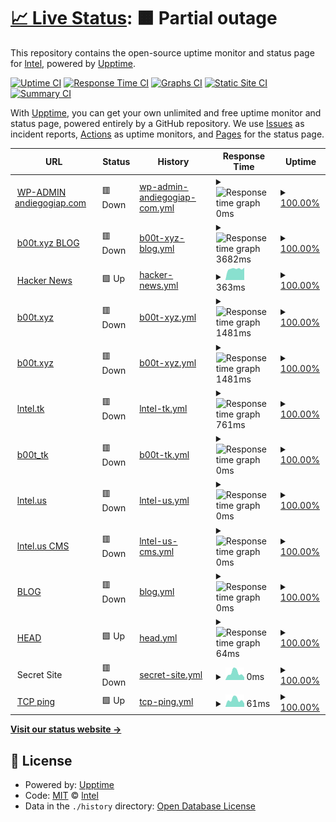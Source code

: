# [📈 Live Status](https://cicd.andiegogiap.com): <!--live status--> **🟧 Partial outage**

This repository contains the open-source uptime monitor and status page for [lntel](http://chishenzhen.ltd), powered by [Upptime](https://github.com/upptime/upptime).

[![Uptime CI](https://github.com/qmutz/cicd/workflows/Uptime%20CI/badge.svg)](https://github.com/upptime/upptime/actions?query=workflow%3A%22Uptime+CI%22)
[![Response Time CI](https://github.com/qmutz/cicd/workflows/Response%20Time%20CI/badge.svg)](https://github.com/upptime/upptime/actions?query=workflow%3A%22Response+Time+CI%22)
[![Graphs CI](https://github.com/qmutz/cicd/workflows/Graphs%20CI/badge.svg)](https://github.com/upptime/upptime/actions?query=workflow%3A%22Graphs+CI%22)
[![Static Site CI](https://github.com/qmutz/cicd/workflows/Static%20Site%20CI/badge.svg)](https://github.com/upptime/upptime/actions?query=workflow%3A%22Static+Site+CI%22)
[![Summary CI](https://github.com/qmutz/cicd/workflows/Summary%20CI/badge.svg)](https://github.com/upptime/upptime/actions?query=workflow%3A%22Summary+CI%22)

With [Upptime](https://upptime.js.org), you can get your own unlimited and free uptime monitor and status page, powered entirely by a GitHub repository. We use [Issues](https://github.com/qmutz/cicd/issues) as incident reports, [Actions](https://github.com/qmutz/cicd/actions) as uptime monitors, and [Pages](https://cicd.andiegogiap.com) for the status page.

<!--start: status pages-->
<!-- This summary is generated by Upptime (https://github.com/upptime/upptime) -->
<!-- Do not edit this manually, your changes will be overwritten -->
<!-- prettier-ignore -->
| URL | Status | History | Response Time | Uptime |
| --- | ------ | ------- | ------------- | ------ |
| <img alt="" src="https://favicons.githubusercontent.com/andiegogiap.com" height="13"> [WP-ADMIN andiegogiap.com](https://andiegogiap.com/blog/wp-admin/) | 🟥 Down | [wp-admin-andiegogiap-com.yml](https://github.com/inteI-cloud/cicd/commits/HEAD/history/wp-admin-andiegogiap-com.yml) | <details><summary><img alt="Response time graph" src="./graphs/wp-admin-andiegogiap-com/response-time-week.png" height="20"> 0ms</summary><br><a href="https://github.com/inteI-cloud/history/wp-admin-andiegogiap-com"><img alt="Response time 1009" src="https://img.shields.io/endpoint?url=https%3A%2F%2Fraw.githubusercontent.com%2FinteI-cloud%2Fcicd%2FHEAD%2Fapi%2Fwp-admin-andiegogiap-com%2Fresponse-time.json"></a><br><a href="https://github.com/inteI-cloud/history/wp-admin-andiegogiap-com"><img alt="24-hour response time 0" src="https://img.shields.io/endpoint?url=https%3A%2F%2Fraw.githubusercontent.com%2FinteI-cloud%2Fcicd%2FHEAD%2Fapi%2Fwp-admin-andiegogiap-com%2Fresponse-time-day.json"></a><br><a href="https://github.com/inteI-cloud/history/wp-admin-andiegogiap-com"><img alt="7-day response time 0" src="https://img.shields.io/endpoint?url=https%3A%2F%2Fraw.githubusercontent.com%2FinteI-cloud%2Fcicd%2FHEAD%2Fapi%2Fwp-admin-andiegogiap-com%2Fresponse-time-week.json"></a><br><a href="https://github.com/inteI-cloud/history/wp-admin-andiegogiap-com"><img alt="30-day response time 0" src="https://img.shields.io/endpoint?url=https%3A%2F%2Fraw.githubusercontent.com%2FinteI-cloud%2Fcicd%2FHEAD%2Fapi%2Fwp-admin-andiegogiap-com%2Fresponse-time-month.json"></a><br><a href="https://github.com/inteI-cloud/history/wp-admin-andiegogiap-com"><img alt="1-year response time 1009" src="https://img.shields.io/endpoint?url=https%3A%2F%2Fraw.githubusercontent.com%2FinteI-cloud%2Fcicd%2FHEAD%2Fapi%2Fwp-admin-andiegogiap-com%2Fresponse-time-year.json"></a></details> | <details><summary><a href="https://github.com/inteI-cloud/history/wp-admin-andiegogiap-com">100.00%</a></summary><a href="https://github.com/inteI-cloud/history/wp-admin-andiegogiap-com"><img alt="All-time uptime 100.00%" src="https://img.shields.io/endpoint?url=https%3A%2F%2Fraw.githubusercontent.com%2FinteI-cloud%2Fcicd%2FHEAD%2Fapi%2Fwp-admin-andiegogiap-com%2Fuptime.json"></a><br><a href="https://github.com/inteI-cloud/history/wp-admin-andiegogiap-com"><img alt="24-hour uptime 100.00%" src="https://img.shields.io/endpoint?url=https%3A%2F%2Fraw.githubusercontent.com%2FinteI-cloud%2Fcicd%2FHEAD%2Fapi%2Fwp-admin-andiegogiap-com%2Fuptime-day.json"></a><br><a href="https://github.com/inteI-cloud/history/wp-admin-andiegogiap-com"><img alt="7-day uptime 100.00%" src="https://img.shields.io/endpoint?url=https%3A%2F%2Fraw.githubusercontent.com%2FinteI-cloud%2Fcicd%2FHEAD%2Fapi%2Fwp-admin-andiegogiap-com%2Fuptime-week.json"></a><br><a href="https://github.com/inteI-cloud/history/wp-admin-andiegogiap-com"><img alt="30-day uptime 100.00%" src="https://img.shields.io/endpoint?url=https%3A%2F%2Fraw.githubusercontent.com%2FinteI-cloud%2Fcicd%2FHEAD%2Fapi%2Fwp-admin-andiegogiap-com%2Fuptime-month.json"></a><br><a href="https://github.com/inteI-cloud/history/wp-admin-andiegogiap-com"><img alt="1-year uptime 100.00%" src="https://img.shields.io/endpoint?url=https%3A%2F%2Fraw.githubusercontent.com%2FinteI-cloud%2Fcicd%2FHEAD%2Fapi%2Fwp-admin-andiegogiap-com%2Fuptime-year.json"></a></details>
| <img alt="" src="https://favicons.githubusercontent.com/b00t.xyz" height="13"> [b00t.xyz BLOG](https://b00t.xyz/blog/) | 🟥 Down | [b00t-xyz-blog.yml](https://github.com/inteI-cloud/cicd/commits/HEAD/history/b00t-xyz-blog.yml) | <details><summary><img alt="Response time graph" src="./graphs/b00t-xyz-blog/response-time-week.png" height="20"> 3682ms</summary><br><a href="https://github.com/inteI-cloud/history/b00t-xyz-blog"><img alt="Response time 1550" src="https://img.shields.io/endpoint?url=https%3A%2F%2Fraw.githubusercontent.com%2FinteI-cloud%2Fcicd%2FHEAD%2Fapi%2Fb00t-xyz-blog%2Fresponse-time.json"></a><br><a href="https://github.com/inteI-cloud/history/b00t-xyz-blog"><img alt="24-hour response time 0" src="https://img.shields.io/endpoint?url=https%3A%2F%2Fraw.githubusercontent.com%2FinteI-cloud%2Fcicd%2FHEAD%2Fapi%2Fb00t-xyz-blog%2Fresponse-time-day.json"></a><br><a href="https://github.com/inteI-cloud/history/b00t-xyz-blog"><img alt="7-day response time 3682" src="https://img.shields.io/endpoint?url=https%3A%2F%2Fraw.githubusercontent.com%2FinteI-cloud%2Fcicd%2FHEAD%2Fapi%2Fb00t-xyz-blog%2Fresponse-time-week.json"></a><br><a href="https://github.com/inteI-cloud/history/b00t-xyz-blog"><img alt="30-day response time 3114" src="https://img.shields.io/endpoint?url=https%3A%2F%2Fraw.githubusercontent.com%2FinteI-cloud%2Fcicd%2FHEAD%2Fapi%2Fb00t-xyz-blog%2Fresponse-time-month.json"></a><br><a href="https://github.com/inteI-cloud/history/b00t-xyz-blog"><img alt="1-year response time 1550" src="https://img.shields.io/endpoint?url=https%3A%2F%2Fraw.githubusercontent.com%2FinteI-cloud%2Fcicd%2FHEAD%2Fapi%2Fb00t-xyz-blog%2Fresponse-time-year.json"></a></details> | <details><summary><a href="https://github.com/inteI-cloud/history/b00t-xyz-blog">100.00%</a></summary><a href="https://github.com/inteI-cloud/history/b00t-xyz-blog"><img alt="All-time uptime 100.00%" src="https://img.shields.io/endpoint?url=https%3A%2F%2Fraw.githubusercontent.com%2FinteI-cloud%2Fcicd%2FHEAD%2Fapi%2Fb00t-xyz-blog%2Fuptime.json"></a><br><a href="https://github.com/inteI-cloud/history/b00t-xyz-blog"><img alt="24-hour uptime 100.00%" src="https://img.shields.io/endpoint?url=https%3A%2F%2Fraw.githubusercontent.com%2FinteI-cloud%2Fcicd%2FHEAD%2Fapi%2Fb00t-xyz-blog%2Fuptime-day.json"></a><br><a href="https://github.com/inteI-cloud/history/b00t-xyz-blog"><img alt="7-day uptime 100.00%" src="https://img.shields.io/endpoint?url=https%3A%2F%2Fraw.githubusercontent.com%2FinteI-cloud%2Fcicd%2FHEAD%2Fapi%2Fb00t-xyz-blog%2Fuptime-week.json"></a><br><a href="https://github.com/inteI-cloud/history/b00t-xyz-blog"><img alt="30-day uptime 100.00%" src="https://img.shields.io/endpoint?url=https%3A%2F%2Fraw.githubusercontent.com%2FinteI-cloud%2Fcicd%2FHEAD%2Fapi%2Fb00t-xyz-blog%2Fuptime-month.json"></a><br><a href="https://github.com/inteI-cloud/history/b00t-xyz-blog"><img alt="1-year uptime 100.00%" src="https://img.shields.io/endpoint?url=https%3A%2F%2Fraw.githubusercontent.com%2FinteI-cloud%2Fcicd%2FHEAD%2Fapi%2Fb00t-xyz-blog%2Fuptime-year.json"></a></details>
| <img alt="" src="https://favicons.githubusercontent.com/news.ycombinator.com" height="13"> [Hacker News](https://news.ycombinator.com) | 🟩 Up | [hacker-news.yml](https://github.com/inteI-cloud/cicd/commits/HEAD/history/hacker-news.yml) | <details><summary><img alt="Response time graph" src="./graphs/hacker-news/response-time-week.png" height="20"> 363ms</summary><br><a href="https://github.com/inteI-cloud/history/hacker-news"><img alt="Response time 373" src="https://img.shields.io/endpoint?url=https%3A%2F%2Fraw.githubusercontent.com%2FinteI-cloud%2Fcicd%2FHEAD%2Fapi%2Fhacker-news%2Fresponse-time.json"></a><br><a href="https://github.com/inteI-cloud/history/hacker-news"><img alt="24-hour response time 225" src="https://img.shields.io/endpoint?url=https%3A%2F%2Fraw.githubusercontent.com%2FinteI-cloud%2Fcicd%2FHEAD%2Fapi%2Fhacker-news%2Fresponse-time-day.json"></a><br><a href="https://github.com/inteI-cloud/history/hacker-news"><img alt="7-day response time 363" src="https://img.shields.io/endpoint?url=https%3A%2F%2Fraw.githubusercontent.com%2FinteI-cloud%2Fcicd%2FHEAD%2Fapi%2Fhacker-news%2Fresponse-time-week.json"></a><br><a href="https://github.com/inteI-cloud/history/hacker-news"><img alt="30-day response time 369" src="https://img.shields.io/endpoint?url=https%3A%2F%2Fraw.githubusercontent.com%2FinteI-cloud%2Fcicd%2FHEAD%2Fapi%2Fhacker-news%2Fresponse-time-month.json"></a><br><a href="https://github.com/inteI-cloud/history/hacker-news"><img alt="1-year response time 373" src="https://img.shields.io/endpoint?url=https%3A%2F%2Fraw.githubusercontent.com%2FinteI-cloud%2Fcicd%2FHEAD%2Fapi%2Fhacker-news%2Fresponse-time-year.json"></a></details> | <details><summary><a href="https://github.com/inteI-cloud/history/hacker-news">100.00%</a></summary><a href="https://github.com/inteI-cloud/history/hacker-news"><img alt="All-time uptime 100.00%" src="https://img.shields.io/endpoint?url=https%3A%2F%2Fraw.githubusercontent.com%2FinteI-cloud%2Fcicd%2FHEAD%2Fapi%2Fhacker-news%2Fuptime.json"></a><br><a href="https://github.com/inteI-cloud/history/hacker-news"><img alt="24-hour uptime 100.00%" src="https://img.shields.io/endpoint?url=https%3A%2F%2Fraw.githubusercontent.com%2FinteI-cloud%2Fcicd%2FHEAD%2Fapi%2Fhacker-news%2Fuptime-day.json"></a><br><a href="https://github.com/inteI-cloud/history/hacker-news"><img alt="7-day uptime 100.00%" src="https://img.shields.io/endpoint?url=https%3A%2F%2Fraw.githubusercontent.com%2FinteI-cloud%2Fcicd%2FHEAD%2Fapi%2Fhacker-news%2Fuptime-week.json"></a><br><a href="https://github.com/inteI-cloud/history/hacker-news"><img alt="30-day uptime 100.00%" src="https://img.shields.io/endpoint?url=https%3A%2F%2Fraw.githubusercontent.com%2FinteI-cloud%2Fcicd%2FHEAD%2Fapi%2Fhacker-news%2Fuptime-month.json"></a><br><a href="https://github.com/inteI-cloud/history/hacker-news"><img alt="1-year uptime 100.00%" src="https://img.shields.io/endpoint?url=https%3A%2F%2Fraw.githubusercontent.com%2FinteI-cloud%2Fcicd%2FHEAD%2Fapi%2Fhacker-news%2Fuptime-year.json"></a></details>
| <img alt="" src="https://favicons.githubusercontent.com/b00t.xyz" height="13"> [b00t.xyz](https://b00t.xyz/wp/) | 🟥 Down | [b00t-xyz.yml](https://github.com/inteI-cloud/cicd/commits/HEAD/history/b00t-xyz.yml) | <details><summary><img alt="Response time graph" src="./graphs/b00t-xyz/response-time-week.png" height="20"> 1481ms</summary><br><a href="https://github.com/inteI-cloud/history/b00t-xyz"><img alt="Response time 556" src="https://img.shields.io/endpoint?url=https%3A%2F%2Fraw.githubusercontent.com%2FinteI-cloud%2Fcicd%2FHEAD%2Fapi%2Fb00t-xyz%2Fresponse-time.json"></a><br><a href="https://github.com/inteI-cloud/history/b00t-xyz"><img alt="24-hour response time 0" src="https://img.shields.io/endpoint?url=https%3A%2F%2Fraw.githubusercontent.com%2FinteI-cloud%2Fcicd%2FHEAD%2Fapi%2Fb00t-xyz%2Fresponse-time-day.json"></a><br><a href="https://github.com/inteI-cloud/history/b00t-xyz"><img alt="7-day response time 1481" src="https://img.shields.io/endpoint?url=https%3A%2F%2Fraw.githubusercontent.com%2FinteI-cloud%2Fcicd%2FHEAD%2Fapi%2Fb00t-xyz%2Fresponse-time-week.json"></a><br><a href="https://github.com/inteI-cloud/history/b00t-xyz"><img alt="30-day response time 1103" src="https://img.shields.io/endpoint?url=https%3A%2F%2Fraw.githubusercontent.com%2FinteI-cloud%2Fcicd%2FHEAD%2Fapi%2Fb00t-xyz%2Fresponse-time-month.json"></a><br><a href="https://github.com/inteI-cloud/history/b00t-xyz"><img alt="1-year response time 556" src="https://img.shields.io/endpoint?url=https%3A%2F%2Fraw.githubusercontent.com%2FinteI-cloud%2Fcicd%2FHEAD%2Fapi%2Fb00t-xyz%2Fresponse-time-year.json"></a></details> | <details><summary><a href="https://github.com/inteI-cloud/history/b00t-xyz">100.00%</a></summary><a href="https://github.com/inteI-cloud/history/b00t-xyz"><img alt="All-time uptime 100.00%" src="https://img.shields.io/endpoint?url=https%3A%2F%2Fraw.githubusercontent.com%2FinteI-cloud%2Fcicd%2FHEAD%2Fapi%2Fb00t-xyz%2Fuptime.json"></a><br><a href="https://github.com/inteI-cloud/history/b00t-xyz"><img alt="24-hour uptime 100.00%" src="https://img.shields.io/endpoint?url=https%3A%2F%2Fraw.githubusercontent.com%2FinteI-cloud%2Fcicd%2FHEAD%2Fapi%2Fb00t-xyz%2Fuptime-day.json"></a><br><a href="https://github.com/inteI-cloud/history/b00t-xyz"><img alt="7-day uptime 100.00%" src="https://img.shields.io/endpoint?url=https%3A%2F%2Fraw.githubusercontent.com%2FinteI-cloud%2Fcicd%2FHEAD%2Fapi%2Fb00t-xyz%2Fuptime-week.json"></a><br><a href="https://github.com/inteI-cloud/history/b00t-xyz"><img alt="30-day uptime 100.00%" src="https://img.shields.io/endpoint?url=https%3A%2F%2Fraw.githubusercontent.com%2FinteI-cloud%2Fcicd%2FHEAD%2Fapi%2Fb00t-xyz%2Fuptime-month.json"></a><br><a href="https://github.com/inteI-cloud/history/b00t-xyz"><img alt="1-year uptime 100.00%" src="https://img.shields.io/endpoint?url=https%3A%2F%2Fraw.githubusercontent.com%2FinteI-cloud%2Fcicd%2FHEAD%2Fapi%2Fb00t-xyz%2Fuptime-year.json"></a></details>
| <img alt="" src="https://favicons.githubusercontent.com/b00t.xyz" height="13"> [b00t.xyz](https://b00t.xyz/wp/) | 🟥 Down | [b00t-xyz.yml](https://github.com/inteI-cloud/cicd/commits/HEAD/history/b00t-xyz.yml) | <details><summary><img alt="Response time graph" src="./graphs/b00t-xyz/response-time-week.png" height="20"> 1481ms</summary><br><a href="https://github.com/inteI-cloud/history/b00t-xyz"><img alt="Response time 556" src="https://img.shields.io/endpoint?url=https%3A%2F%2Fraw.githubusercontent.com%2FinteI-cloud%2Fcicd%2FHEAD%2Fapi%2Fb00t-xyz%2Fresponse-time.json"></a><br><a href="https://github.com/inteI-cloud/history/b00t-xyz"><img alt="24-hour response time 0" src="https://img.shields.io/endpoint?url=https%3A%2F%2Fraw.githubusercontent.com%2FinteI-cloud%2Fcicd%2FHEAD%2Fapi%2Fb00t-xyz%2Fresponse-time-day.json"></a><br><a href="https://github.com/inteI-cloud/history/b00t-xyz"><img alt="7-day response time 1481" src="https://img.shields.io/endpoint?url=https%3A%2F%2Fraw.githubusercontent.com%2FinteI-cloud%2Fcicd%2FHEAD%2Fapi%2Fb00t-xyz%2Fresponse-time-week.json"></a><br><a href="https://github.com/inteI-cloud/history/b00t-xyz"><img alt="30-day response time 1103" src="https://img.shields.io/endpoint?url=https%3A%2F%2Fraw.githubusercontent.com%2FinteI-cloud%2Fcicd%2FHEAD%2Fapi%2Fb00t-xyz%2Fresponse-time-month.json"></a><br><a href="https://github.com/inteI-cloud/history/b00t-xyz"><img alt="1-year response time 556" src="https://img.shields.io/endpoint?url=https%3A%2F%2Fraw.githubusercontent.com%2FinteI-cloud%2Fcicd%2FHEAD%2Fapi%2Fb00t-xyz%2Fresponse-time-year.json"></a></details> | <details><summary><a href="https://github.com/inteI-cloud/history/b00t-xyz">100.00%</a></summary><a href="https://github.com/inteI-cloud/history/b00t-xyz"><img alt="All-time uptime 100.00%" src="https://img.shields.io/endpoint?url=https%3A%2F%2Fraw.githubusercontent.com%2FinteI-cloud%2Fcicd%2FHEAD%2Fapi%2Fb00t-xyz%2Fuptime.json"></a><br><a href="https://github.com/inteI-cloud/history/b00t-xyz"><img alt="24-hour uptime 100.00%" src="https://img.shields.io/endpoint?url=https%3A%2F%2Fraw.githubusercontent.com%2FinteI-cloud%2Fcicd%2FHEAD%2Fapi%2Fb00t-xyz%2Fuptime-day.json"></a><br><a href="https://github.com/inteI-cloud/history/b00t-xyz"><img alt="7-day uptime 100.00%" src="https://img.shields.io/endpoint?url=https%3A%2F%2Fraw.githubusercontent.com%2FinteI-cloud%2Fcicd%2FHEAD%2Fapi%2Fb00t-xyz%2Fuptime-week.json"></a><br><a href="https://github.com/inteI-cloud/history/b00t-xyz"><img alt="30-day uptime 100.00%" src="https://img.shields.io/endpoint?url=https%3A%2F%2Fraw.githubusercontent.com%2FinteI-cloud%2Fcicd%2FHEAD%2Fapi%2Fb00t-xyz%2Fuptime-month.json"></a><br><a href="https://github.com/inteI-cloud/history/b00t-xyz"><img alt="1-year uptime 100.00%" src="https://img.shields.io/endpoint?url=https%3A%2F%2Fraw.githubusercontent.com%2FinteI-cloud%2Fcicd%2FHEAD%2Fapi%2Fb00t-xyz%2Fuptime-year.json"></a></details>
| <img alt="" src="https://favicons.githubusercontent.com/lntel.tk" height="13"> [lntel.tk](https://lntel.tk/oc/) | 🟥 Down | [lntel-tk.yml](https://github.com/inteI-cloud/cicd/commits/HEAD/history/lntel-tk.yml) | <details><summary><img alt="Response time graph" src="./graphs/lntel-tk/response-time-week.png" height="20"> 761ms</summary><br><a href="https://github.com/inteI-cloud/history/lntel-tk"><img alt="Response time 1137" src="https://img.shields.io/endpoint?url=https%3A%2F%2Fraw.githubusercontent.com%2FinteI-cloud%2Fcicd%2FHEAD%2Fapi%2Flntel-tk%2Fresponse-time.json"></a><br><a href="https://github.com/inteI-cloud/history/lntel-tk"><img alt="24-hour response time 0" src="https://img.shields.io/endpoint?url=https%3A%2F%2Fraw.githubusercontent.com%2FinteI-cloud%2Fcicd%2FHEAD%2Fapi%2Flntel-tk%2Fresponse-time-day.json"></a><br><a href="https://github.com/inteI-cloud/history/lntel-tk"><img alt="7-day response time 761" src="https://img.shields.io/endpoint?url=https%3A%2F%2Fraw.githubusercontent.com%2FinteI-cloud%2Fcicd%2FHEAD%2Fapi%2Flntel-tk%2Fresponse-time-week.json"></a><br><a href="https://github.com/inteI-cloud/history/lntel-tk"><img alt="30-day response time 672" src="https://img.shields.io/endpoint?url=https%3A%2F%2Fraw.githubusercontent.com%2FinteI-cloud%2Fcicd%2FHEAD%2Fapi%2Flntel-tk%2Fresponse-time-month.json"></a><br><a href="https://github.com/inteI-cloud/history/lntel-tk"><img alt="1-year response time 1137" src="https://img.shields.io/endpoint?url=https%3A%2F%2Fraw.githubusercontent.com%2FinteI-cloud%2Fcicd%2FHEAD%2Fapi%2Flntel-tk%2Fresponse-time-year.json"></a></details> | <details><summary><a href="https://github.com/inteI-cloud/history/lntel-tk">100.00%</a></summary><a href="https://github.com/inteI-cloud/history/lntel-tk"><img alt="All-time uptime 100.00%" src="https://img.shields.io/endpoint?url=https%3A%2F%2Fraw.githubusercontent.com%2FinteI-cloud%2Fcicd%2FHEAD%2Fapi%2Flntel-tk%2Fuptime.json"></a><br><a href="https://github.com/inteI-cloud/history/lntel-tk"><img alt="24-hour uptime 100.00%" src="https://img.shields.io/endpoint?url=https%3A%2F%2Fraw.githubusercontent.com%2FinteI-cloud%2Fcicd%2FHEAD%2Fapi%2Flntel-tk%2Fuptime-day.json"></a><br><a href="https://github.com/inteI-cloud/history/lntel-tk"><img alt="7-day uptime 100.00%" src="https://img.shields.io/endpoint?url=https%3A%2F%2Fraw.githubusercontent.com%2FinteI-cloud%2Fcicd%2FHEAD%2Fapi%2Flntel-tk%2Fuptime-week.json"></a><br><a href="https://github.com/inteI-cloud/history/lntel-tk"><img alt="30-day uptime 100.00%" src="https://img.shields.io/endpoint?url=https%3A%2F%2Fraw.githubusercontent.com%2FinteI-cloud%2Fcicd%2FHEAD%2Fapi%2Flntel-tk%2Fuptime-month.json"></a><br><a href="https://github.com/inteI-cloud/history/lntel-tk"><img alt="1-year uptime 100.00%" src="https://img.shields.io/endpoint?url=https%3A%2F%2Fraw.githubusercontent.com%2FinteI-cloud%2Fcicd%2FHEAD%2Fapi%2Flntel-tk%2Fuptime-year.json"></a></details>
| <img alt="" src="https://favicons.githubusercontent.com/b00t.tk" height="13"> [b00t_tk](https://b00t.tk) | 🟥 Down | [b00t-tk.yml](https://github.com/inteI-cloud/cicd/commits/HEAD/history/b00t-tk.yml) | <details><summary><img alt="Response time graph" src="./graphs/b00t-tk/response-time-week.png" height="20"> 0ms</summary><br><a href="https://github.com/inteI-cloud/history/b00t-tk"><img alt="Response time 0" src="https://img.shields.io/endpoint?url=https%3A%2F%2Fraw.githubusercontent.com%2FinteI-cloud%2Fcicd%2FHEAD%2Fapi%2Fb00t-tk%2Fresponse-time.json"></a><br><a href="https://github.com/inteI-cloud/history/b00t-tk"><img alt="24-hour response time 0" src="https://img.shields.io/endpoint?url=https%3A%2F%2Fraw.githubusercontent.com%2FinteI-cloud%2Fcicd%2FHEAD%2Fapi%2Fb00t-tk%2Fresponse-time-day.json"></a><br><a href="https://github.com/inteI-cloud/history/b00t-tk"><img alt="7-day response time 0" src="https://img.shields.io/endpoint?url=https%3A%2F%2Fraw.githubusercontent.com%2FinteI-cloud%2Fcicd%2FHEAD%2Fapi%2Fb00t-tk%2Fresponse-time-week.json"></a><br><a href="https://github.com/inteI-cloud/history/b00t-tk"><img alt="30-day response time 0" src="https://img.shields.io/endpoint?url=https%3A%2F%2Fraw.githubusercontent.com%2FinteI-cloud%2Fcicd%2FHEAD%2Fapi%2Fb00t-tk%2Fresponse-time-month.json"></a><br><a href="https://github.com/inteI-cloud/history/b00t-tk"><img alt="1-year response time 0" src="https://img.shields.io/endpoint?url=https%3A%2F%2Fraw.githubusercontent.com%2FinteI-cloud%2Fcicd%2FHEAD%2Fapi%2Fb00t-tk%2Fresponse-time-year.json"></a></details> | <details><summary><a href="https://github.com/inteI-cloud/history/b00t-tk">100.00%</a></summary><a href="https://github.com/inteI-cloud/history/b00t-tk"><img alt="All-time uptime 100.00%" src="https://img.shields.io/endpoint?url=https%3A%2F%2Fraw.githubusercontent.com%2FinteI-cloud%2Fcicd%2FHEAD%2Fapi%2Fb00t-tk%2Fuptime.json"></a><br><a href="https://github.com/inteI-cloud/history/b00t-tk"><img alt="24-hour uptime 100.00%" src="https://img.shields.io/endpoint?url=https%3A%2F%2Fraw.githubusercontent.com%2FinteI-cloud%2Fcicd%2FHEAD%2Fapi%2Fb00t-tk%2Fuptime-day.json"></a><br><a href="https://github.com/inteI-cloud/history/b00t-tk"><img alt="7-day uptime 100.00%" src="https://img.shields.io/endpoint?url=https%3A%2F%2Fraw.githubusercontent.com%2FinteI-cloud%2Fcicd%2FHEAD%2Fapi%2Fb00t-tk%2Fuptime-week.json"></a><br><a href="https://github.com/inteI-cloud/history/b00t-tk"><img alt="30-day uptime 100.00%" src="https://img.shields.io/endpoint?url=https%3A%2F%2Fraw.githubusercontent.com%2FinteI-cloud%2Fcicd%2FHEAD%2Fapi%2Fb00t-tk%2Fuptime-month.json"></a><br><a href="https://github.com/inteI-cloud/history/b00t-tk"><img alt="1-year uptime 100.00%" src="https://img.shields.io/endpoint?url=https%3A%2F%2Fraw.githubusercontent.com%2FinteI-cloud%2Fcicd%2FHEAD%2Fapi%2Fb00t-tk%2Fuptime-year.json"></a></details>
| <img alt="" src="https://favicons.githubusercontent.com/lntel.us" height="13"> [lntel.us](https://lntel.us) | 🟥 Down | [lntel-us.yml](https://github.com/inteI-cloud/cicd/commits/HEAD/history/lntel-us.yml) | <details><summary><img alt="Response time graph" src="./graphs/lntel-us/response-time-week.png" height="20"> 0ms</summary><br><a href="https://github.com/inteI-cloud/history/lntel-us"><img alt="Response time 205" src="https://img.shields.io/endpoint?url=https%3A%2F%2Fraw.githubusercontent.com%2FinteI-cloud%2Fcicd%2FHEAD%2Fapi%2Flntel-us%2Fresponse-time.json"></a><br><a href="https://github.com/inteI-cloud/history/lntel-us"><img alt="24-hour response time 0" src="https://img.shields.io/endpoint?url=https%3A%2F%2Fraw.githubusercontent.com%2FinteI-cloud%2Fcicd%2FHEAD%2Fapi%2Flntel-us%2Fresponse-time-day.json"></a><br><a href="https://github.com/inteI-cloud/history/lntel-us"><img alt="7-day response time 0" src="https://img.shields.io/endpoint?url=https%3A%2F%2Fraw.githubusercontent.com%2FinteI-cloud%2Fcicd%2FHEAD%2Fapi%2Flntel-us%2Fresponse-time-week.json"></a><br><a href="https://github.com/inteI-cloud/history/lntel-us"><img alt="30-day response time 0" src="https://img.shields.io/endpoint?url=https%3A%2F%2Fraw.githubusercontent.com%2FinteI-cloud%2Fcicd%2FHEAD%2Fapi%2Flntel-us%2Fresponse-time-month.json"></a><br><a href="https://github.com/inteI-cloud/history/lntel-us"><img alt="1-year response time 205" src="https://img.shields.io/endpoint?url=https%3A%2F%2Fraw.githubusercontent.com%2FinteI-cloud%2Fcicd%2FHEAD%2Fapi%2Flntel-us%2Fresponse-time-year.json"></a></details> | <details><summary><a href="https://github.com/inteI-cloud/history/lntel-us">100.00%</a></summary><a href="https://github.com/inteI-cloud/history/lntel-us"><img alt="All-time uptime 100.00%" src="https://img.shields.io/endpoint?url=https%3A%2F%2Fraw.githubusercontent.com%2FinteI-cloud%2Fcicd%2FHEAD%2Fapi%2Flntel-us%2Fuptime.json"></a><br><a href="https://github.com/inteI-cloud/history/lntel-us"><img alt="24-hour uptime 100.00%" src="https://img.shields.io/endpoint?url=https%3A%2F%2Fraw.githubusercontent.com%2FinteI-cloud%2Fcicd%2FHEAD%2Fapi%2Flntel-us%2Fuptime-day.json"></a><br><a href="https://github.com/inteI-cloud/history/lntel-us"><img alt="7-day uptime 100.00%" src="https://img.shields.io/endpoint?url=https%3A%2F%2Fraw.githubusercontent.com%2FinteI-cloud%2Fcicd%2FHEAD%2Fapi%2Flntel-us%2Fuptime-week.json"></a><br><a href="https://github.com/inteI-cloud/history/lntel-us"><img alt="30-day uptime 100.00%" src="https://img.shields.io/endpoint?url=https%3A%2F%2Fraw.githubusercontent.com%2FinteI-cloud%2Fcicd%2FHEAD%2Fapi%2Flntel-us%2Fuptime-month.json"></a><br><a href="https://github.com/inteI-cloud/history/lntel-us"><img alt="1-year uptime 100.00%" src="https://img.shields.io/endpoint?url=https%3A%2F%2Fraw.githubusercontent.com%2FinteI-cloud%2Fcicd%2FHEAD%2Fapi%2Flntel-us%2Fuptime-year.json"></a></details>
| <img alt="" src="https://favicons.githubusercontent.com/lntel.us" height="13"> [lntel.us CMS](https://lntel.us/cms) | 🟥 Down | [lntel-us-cms.yml](https://github.com/inteI-cloud/cicd/commits/HEAD/history/lntel-us-cms.yml) | <details><summary><img alt="Response time graph" src="./graphs/lntel-us-cms/response-time-week.png" height="20"> 0ms</summary><br><a href="https://github.com/inteI-cloud/history/lntel-us-cms"><img alt="Response time 1501" src="https://img.shields.io/endpoint?url=https%3A%2F%2Fraw.githubusercontent.com%2FinteI-cloud%2Fcicd%2FHEAD%2Fapi%2Flntel-us-cms%2Fresponse-time.json"></a><br><a href="https://github.com/inteI-cloud/history/lntel-us-cms"><img alt="24-hour response time 0" src="https://img.shields.io/endpoint?url=https%3A%2F%2Fraw.githubusercontent.com%2FinteI-cloud%2Fcicd%2FHEAD%2Fapi%2Flntel-us-cms%2Fresponse-time-day.json"></a><br><a href="https://github.com/inteI-cloud/history/lntel-us-cms"><img alt="7-day response time 0" src="https://img.shields.io/endpoint?url=https%3A%2F%2Fraw.githubusercontent.com%2FinteI-cloud%2Fcicd%2FHEAD%2Fapi%2Flntel-us-cms%2Fresponse-time-week.json"></a><br><a href="https://github.com/inteI-cloud/history/lntel-us-cms"><img alt="30-day response time 0" src="https://img.shields.io/endpoint?url=https%3A%2F%2Fraw.githubusercontent.com%2FinteI-cloud%2Fcicd%2FHEAD%2Fapi%2Flntel-us-cms%2Fresponse-time-month.json"></a><br><a href="https://github.com/inteI-cloud/history/lntel-us-cms"><img alt="1-year response time 1501" src="https://img.shields.io/endpoint?url=https%3A%2F%2Fraw.githubusercontent.com%2FinteI-cloud%2Fcicd%2FHEAD%2Fapi%2Flntel-us-cms%2Fresponse-time-year.json"></a></details> | <details><summary><a href="https://github.com/inteI-cloud/history/lntel-us-cms">100.00%</a></summary><a href="https://github.com/inteI-cloud/history/lntel-us-cms"><img alt="All-time uptime 100.00%" src="https://img.shields.io/endpoint?url=https%3A%2F%2Fraw.githubusercontent.com%2FinteI-cloud%2Fcicd%2FHEAD%2Fapi%2Flntel-us-cms%2Fuptime.json"></a><br><a href="https://github.com/inteI-cloud/history/lntel-us-cms"><img alt="24-hour uptime 100.00%" src="https://img.shields.io/endpoint?url=https%3A%2F%2Fraw.githubusercontent.com%2FinteI-cloud%2Fcicd%2FHEAD%2Fapi%2Flntel-us-cms%2Fuptime-day.json"></a><br><a href="https://github.com/inteI-cloud/history/lntel-us-cms"><img alt="7-day uptime 100.00%" src="https://img.shields.io/endpoint?url=https%3A%2F%2Fraw.githubusercontent.com%2FinteI-cloud%2Fcicd%2FHEAD%2Fapi%2Flntel-us-cms%2Fuptime-week.json"></a><br><a href="https://github.com/inteI-cloud/history/lntel-us-cms"><img alt="30-day uptime 100.00%" src="https://img.shields.io/endpoint?url=https%3A%2F%2Fraw.githubusercontent.com%2FinteI-cloud%2Fcicd%2FHEAD%2Fapi%2Flntel-us-cms%2Fuptime-month.json"></a><br><a href="https://github.com/inteI-cloud/history/lntel-us-cms"><img alt="1-year uptime 100.00%" src="https://img.shields.io/endpoint?url=https%3A%2F%2Fraw.githubusercontent.com%2FinteI-cloud%2Fcicd%2FHEAD%2Fapi%2Flntel-us-cms%2Fuptime-year.json"></a></details>
| <img alt="" src="https://favicons.githubusercontent.com/andiegogiap.com" height="13"> [BLOG](https://andiegogiap.com/blog) | 🟥 Down | [blog.yml](https://github.com/inteI-cloud/cicd/commits/HEAD/history/blog.yml) | <details><summary><img alt="Response time graph" src="./graphs/blog/response-time-week.png" height="20"> 0ms</summary><br><a href="https://github.com/inteI-cloud/history/blog"><img alt="Response time 348" src="https://img.shields.io/endpoint?url=https%3A%2F%2Fraw.githubusercontent.com%2FinteI-cloud%2Fcicd%2FHEAD%2Fapi%2Fblog%2Fresponse-time.json"></a><br><a href="https://github.com/inteI-cloud/history/blog"><img alt="24-hour response time 0" src="https://img.shields.io/endpoint?url=https%3A%2F%2Fraw.githubusercontent.com%2FinteI-cloud%2Fcicd%2FHEAD%2Fapi%2Fblog%2Fresponse-time-day.json"></a><br><a href="https://github.com/inteI-cloud/history/blog"><img alt="7-day response time 0" src="https://img.shields.io/endpoint?url=https%3A%2F%2Fraw.githubusercontent.com%2FinteI-cloud%2Fcicd%2FHEAD%2Fapi%2Fblog%2Fresponse-time-week.json"></a><br><a href="https://github.com/inteI-cloud/history/blog"><img alt="30-day response time 0" src="https://img.shields.io/endpoint?url=https%3A%2F%2Fraw.githubusercontent.com%2FinteI-cloud%2Fcicd%2FHEAD%2Fapi%2Fblog%2Fresponse-time-month.json"></a><br><a href="https://github.com/inteI-cloud/history/blog"><img alt="1-year response time 348" src="https://img.shields.io/endpoint?url=https%3A%2F%2Fraw.githubusercontent.com%2FinteI-cloud%2Fcicd%2FHEAD%2Fapi%2Fblog%2Fresponse-time-year.json"></a></details> | <details><summary><a href="https://github.com/inteI-cloud/history/blog">100.00%</a></summary><a href="https://github.com/inteI-cloud/history/blog"><img alt="All-time uptime 100.00%" src="https://img.shields.io/endpoint?url=https%3A%2F%2Fraw.githubusercontent.com%2FinteI-cloud%2Fcicd%2FHEAD%2Fapi%2Fblog%2Fuptime.json"></a><br><a href="https://github.com/inteI-cloud/history/blog"><img alt="24-hour uptime 100.00%" src="https://img.shields.io/endpoint?url=https%3A%2F%2Fraw.githubusercontent.com%2FinteI-cloud%2Fcicd%2FHEAD%2Fapi%2Fblog%2Fuptime-day.json"></a><br><a href="https://github.com/inteI-cloud/history/blog"><img alt="7-day uptime 100.00%" src="https://img.shields.io/endpoint?url=https%3A%2F%2Fraw.githubusercontent.com%2FinteI-cloud%2Fcicd%2FHEAD%2Fapi%2Fblog%2Fuptime-week.json"></a><br><a href="https://github.com/inteI-cloud/history/blog"><img alt="30-day uptime 100.00%" src="https://img.shields.io/endpoint?url=https%3A%2F%2Fraw.githubusercontent.com%2FinteI-cloud%2Fcicd%2FHEAD%2Fapi%2Fblog%2Fuptime-month.json"></a><br><a href="https://github.com/inteI-cloud/history/blog"><img alt="1-year uptime 100.00%" src="https://img.shields.io/endpoint?url=https%3A%2F%2Fraw.githubusercontent.com%2FinteI-cloud%2Fcicd%2FHEAD%2Fapi%2Fblog%2Fuptime-year.json"></a></details>
| <img alt="" src="https://favicons.githubusercontent.com/www.google.com" height="13"> [HEAD](https://www.google.com) | 🟩 Up | [head.yml](https://github.com/inteI-cloud/cicd/commits/HEAD/history/head.yml) | <details><summary><img alt="Response time graph" src="./graphs/head/response-time-week.png" height="20"> 64ms</summary><br><a href="https://github.com/inteI-cloud/history/head"><img alt="Response time 53" src="https://img.shields.io/endpoint?url=https%3A%2F%2Fraw.githubusercontent.com%2FinteI-cloud%2Fcicd%2FHEAD%2Fapi%2Fhead%2Fresponse-time.json"></a><br><a href="https://github.com/inteI-cloud/history/head"><img alt="24-hour response time 67" src="https://img.shields.io/endpoint?url=https%3A%2F%2Fraw.githubusercontent.com%2FinteI-cloud%2Fcicd%2FHEAD%2Fapi%2Fhead%2Fresponse-time-day.json"></a><br><a href="https://github.com/inteI-cloud/history/head"><img alt="7-day response time 64" src="https://img.shields.io/endpoint?url=https%3A%2F%2Fraw.githubusercontent.com%2FinteI-cloud%2Fcicd%2FHEAD%2Fapi%2Fhead%2Fresponse-time-week.json"></a><br><a href="https://github.com/inteI-cloud/history/head"><img alt="30-day response time 54" src="https://img.shields.io/endpoint?url=https%3A%2F%2Fraw.githubusercontent.com%2FinteI-cloud%2Fcicd%2FHEAD%2Fapi%2Fhead%2Fresponse-time-month.json"></a><br><a href="https://github.com/inteI-cloud/history/head"><img alt="1-year response time 53" src="https://img.shields.io/endpoint?url=https%3A%2F%2Fraw.githubusercontent.com%2FinteI-cloud%2Fcicd%2FHEAD%2Fapi%2Fhead%2Fresponse-time-year.json"></a></details> | <details><summary><a href="https://github.com/inteI-cloud/history/head">100.00%</a></summary><a href="https://github.com/inteI-cloud/history/head"><img alt="All-time uptime 100.00%" src="https://img.shields.io/endpoint?url=https%3A%2F%2Fraw.githubusercontent.com%2FinteI-cloud%2Fcicd%2FHEAD%2Fapi%2Fhead%2Fuptime.json"></a><br><a href="https://github.com/inteI-cloud/history/head"><img alt="24-hour uptime 100.00%" src="https://img.shields.io/endpoint?url=https%3A%2F%2Fraw.githubusercontent.com%2FinteI-cloud%2Fcicd%2FHEAD%2Fapi%2Fhead%2Fuptime-day.json"></a><br><a href="https://github.com/inteI-cloud/history/head"><img alt="7-day uptime 100.00%" src="https://img.shields.io/endpoint?url=https%3A%2F%2Fraw.githubusercontent.com%2FinteI-cloud%2Fcicd%2FHEAD%2Fapi%2Fhead%2Fuptime-week.json"></a><br><a href="https://github.com/inteI-cloud/history/head"><img alt="30-day uptime 100.00%" src="https://img.shields.io/endpoint?url=https%3A%2F%2Fraw.githubusercontent.com%2FinteI-cloud%2Fcicd%2FHEAD%2Fapi%2Fhead%2Fuptime-month.json"></a><br><a href="https://github.com/inteI-cloud/history/head"><img alt="1-year uptime 100.00%" src="https://img.shields.io/endpoint?url=https%3A%2F%2Fraw.githubusercontent.com%2FinteI-cloud%2Fcicd%2FHEAD%2Fapi%2Fhead%2Fuptime-year.json"></a></details>
| <img alt="" src="https://favicons.githubusercontent.com/null" height="13"> Secret Site | 🟥 Down | [secret-site.yml](https://github.com/inteI-cloud/cicd/commits/HEAD/history/secret-site.yml) | <details><summary><img alt="Response time graph" src="./graphs/secret-site/response-time-week.png" height="20"> 0ms</summary><br><a href="https://github.com/inteI-cloud/history/secret-site"><img alt="Response time 0" src="https://img.shields.io/endpoint?url=https%3A%2F%2Fraw.githubusercontent.com%2FinteI-cloud%2Fcicd%2FHEAD%2Fapi%2Fsecret-site%2Fresponse-time.json"></a><br><a href="https://github.com/inteI-cloud/history/secret-site"><img alt="24-hour response time 0" src="https://img.shields.io/endpoint?url=https%3A%2F%2Fraw.githubusercontent.com%2FinteI-cloud%2Fcicd%2FHEAD%2Fapi%2Fsecret-site%2Fresponse-time-day.json"></a><br><a href="https://github.com/inteI-cloud/history/secret-site"><img alt="7-day response time 0" src="https://img.shields.io/endpoint?url=https%3A%2F%2Fraw.githubusercontent.com%2FinteI-cloud%2Fcicd%2FHEAD%2Fapi%2Fsecret-site%2Fresponse-time-week.json"></a><br><a href="https://github.com/inteI-cloud/history/secret-site"><img alt="30-day response time 0" src="https://img.shields.io/endpoint?url=https%3A%2F%2Fraw.githubusercontent.com%2FinteI-cloud%2Fcicd%2FHEAD%2Fapi%2Fsecret-site%2Fresponse-time-month.json"></a><br><a href="https://github.com/inteI-cloud/history/secret-site"><img alt="1-year response time 0" src="https://img.shields.io/endpoint?url=https%3A%2F%2Fraw.githubusercontent.com%2FinteI-cloud%2Fcicd%2FHEAD%2Fapi%2Fsecret-site%2Fresponse-time-year.json"></a></details> | <details><summary><a href="https://github.com/inteI-cloud/history/secret-site">100.00%</a></summary><a href="https://github.com/inteI-cloud/history/secret-site"><img alt="All-time uptime 100.00%" src="https://img.shields.io/endpoint?url=https%3A%2F%2Fraw.githubusercontent.com%2FinteI-cloud%2Fcicd%2FHEAD%2Fapi%2Fsecret-site%2Fuptime.json"></a><br><a href="https://github.com/inteI-cloud/history/secret-site"><img alt="24-hour uptime 100.00%" src="https://img.shields.io/endpoint?url=https%3A%2F%2Fraw.githubusercontent.com%2FinteI-cloud%2Fcicd%2FHEAD%2Fapi%2Fsecret-site%2Fuptime-day.json"></a><br><a href="https://github.com/inteI-cloud/history/secret-site"><img alt="7-day uptime 100.00%" src="https://img.shields.io/endpoint?url=https%3A%2F%2Fraw.githubusercontent.com%2FinteI-cloud%2Fcicd%2FHEAD%2Fapi%2Fsecret-site%2Fuptime-week.json"></a><br><a href="https://github.com/inteI-cloud/history/secret-site"><img alt="30-day uptime 100.00%" src="https://img.shields.io/endpoint?url=https%3A%2F%2Fraw.githubusercontent.com%2FinteI-cloud%2Fcicd%2FHEAD%2Fapi%2Fsecret-site%2Fuptime-month.json"></a><br><a href="https://github.com/inteI-cloud/history/secret-site"><img alt="1-year uptime 100.00%" src="https://img.shields.io/endpoint?url=https%3A%2F%2Fraw.githubusercontent.com%2FinteI-cloud%2Fcicd%2FHEAD%2Fapi%2Fsecret-site%2Fuptime-year.json"></a></details>
| <img alt="" src="https://favicons.githubusercontent.com/null" height="13"> [TCP ping](68.168.221.170) | 🟩 Up | [tcp-ping.yml](https://github.com/inteI-cloud/cicd/commits/HEAD/history/tcp-ping.yml) | <details><summary><img alt="Response time graph" src="./graphs/tcp-ping/response-time-week.png" height="20"> 61ms</summary><br><a href="https://github.com/inteI-cloud/history/tcp-ping"><img alt="Response time 69" src="https://img.shields.io/endpoint?url=https%3A%2F%2Fraw.githubusercontent.com%2FinteI-cloud%2Fcicd%2FHEAD%2Fapi%2Ftcp-ping%2Fresponse-time.json"></a><br><a href="https://github.com/inteI-cloud/history/tcp-ping"><img alt="24-hour response time 233" src="https://img.shields.io/endpoint?url=https%3A%2F%2Fraw.githubusercontent.com%2FinteI-cloud%2Fcicd%2FHEAD%2Fapi%2Ftcp-ping%2Fresponse-time-day.json"></a><br><a href="https://github.com/inteI-cloud/history/tcp-ping"><img alt="7-day response time 61" src="https://img.shields.io/endpoint?url=https%3A%2F%2Fraw.githubusercontent.com%2FinteI-cloud%2Fcicd%2FHEAD%2Fapi%2Ftcp-ping%2Fresponse-time-week.json"></a><br><a href="https://github.com/inteI-cloud/history/tcp-ping"><img alt="30-day response time 70" src="https://img.shields.io/endpoint?url=https%3A%2F%2Fraw.githubusercontent.com%2FinteI-cloud%2Fcicd%2FHEAD%2Fapi%2Ftcp-ping%2Fresponse-time-month.json"></a><br><a href="https://github.com/inteI-cloud/history/tcp-ping"><img alt="1-year response time 69" src="https://img.shields.io/endpoint?url=https%3A%2F%2Fraw.githubusercontent.com%2FinteI-cloud%2Fcicd%2FHEAD%2Fapi%2Ftcp-ping%2Fresponse-time-year.json"></a></details> | <details><summary><a href="https://github.com/inteI-cloud/history/tcp-ping">100.00%</a></summary><a href="https://github.com/inteI-cloud/history/tcp-ping"><img alt="All-time uptime 100.00%" src="https://img.shields.io/endpoint?url=https%3A%2F%2Fraw.githubusercontent.com%2FinteI-cloud%2Fcicd%2FHEAD%2Fapi%2Ftcp-ping%2Fuptime.json"></a><br><a href="https://github.com/inteI-cloud/history/tcp-ping"><img alt="24-hour uptime 100.00%" src="https://img.shields.io/endpoint?url=https%3A%2F%2Fraw.githubusercontent.com%2FinteI-cloud%2Fcicd%2FHEAD%2Fapi%2Ftcp-ping%2Fuptime-day.json"></a><br><a href="https://github.com/inteI-cloud/history/tcp-ping"><img alt="7-day uptime 100.00%" src="https://img.shields.io/endpoint?url=https%3A%2F%2Fraw.githubusercontent.com%2FinteI-cloud%2Fcicd%2FHEAD%2Fapi%2Ftcp-ping%2Fuptime-week.json"></a><br><a href="https://github.com/inteI-cloud/history/tcp-ping"><img alt="30-day uptime 100.00%" src="https://img.shields.io/endpoint?url=https%3A%2F%2Fraw.githubusercontent.com%2FinteI-cloud%2Fcicd%2FHEAD%2Fapi%2Ftcp-ping%2Fuptime-month.json"></a><br><a href="https://github.com/inteI-cloud/history/tcp-ping"><img alt="1-year uptime 100.00%" src="https://img.shields.io/endpoint?url=https%3A%2F%2Fraw.githubusercontent.com%2FinteI-cloud%2Fcicd%2FHEAD%2Fapi%2Ftcp-ping%2Fuptime-year.json"></a></details>

<!--end: status pages-->

[**Visit our status website →**](https://cicd.andiegogiap.com)

## 📄 License

- Powered by: [Upptime](https://github.com/upptime/upptime)
- Code: [MIT](./LICENSE) © [lntel](http://chishenzhen.ltd)
- Data in the `./history` directory: [Open Database License](https://opendatacommons.org/licenses/odbl/1-0/)
